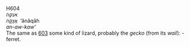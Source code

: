 <body>
  <p>H604<br>  אנקה  <br> אֲנָקָה  ‎  ‘ănâqâh  <br><i>an-aw-kaw‘ </i><br>The same as <a href="h0603.htm">603</a>  some kind of lizard, probably the <i>gecko</i> (from its <i>wail</i>): - ferret.<br></p>
 </body>